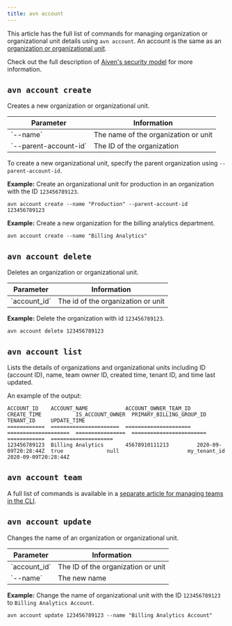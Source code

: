 ```yaml
---
title: avn account
---
```


This article has the full list of commands for managing organization or
organizational unit details using `avn account`. An account is the same
as an
[organization or organizational unit](/docs/platform/concepts/projects_accounts_access).

Check out the full description of
[Aiven's security model](/docs/platform/concepts/cloud-security) for more information.

## `avn account create`

Creates a new organization or organizational unit.

<table>
  <thead>
    <tr><th>Parameter</th><th>Information</th></tr>
  </thead>
  <tbody>
    <tr>
      <td>`--name`</td>
      <td>The name of the organization or unit</td>
    </tr>
    <tr>
      <td>`--parent-account-id`</td>
      <td>The ID of the organization</td>
    </tr>
  </tbody>
</table>


To create a new organizational unit, specify the parent organization
using `--parent-account-id`.

**Example:** Create an organizational unit for production in an
organization with the ID `123456789123`.

``` 
avn account create --name "Production" --parent-account-id 123456789123
```

**Example:** Create a new organization for the billing analytics
department.

``` 
avn account create --name "Billing Analytics"
```

## `avn account delete`

Deletes an organization or organizational unit.

<table>
  <thead>
    <tr><th>Parameter</th><th>Information</th></tr>
  </thead>
  <tbody>
    <tr>
      <td>`account_id`</td>
      <td>The id of the organization or unit</td>
    </tr>
  </tbody>
</table>


**Example:** Delete the organization with id `123456789123`.

``` 
avn account delete 123456789123
```

## `avn account list`

Lists the details of organizations and organizational units including ID
(account ID), name, team owner ID, created time, tenant ID, and time
last updated.

An example of the output:

``` text
ACCOUNT_ID    ACCOUNT_NAME            ACCOUNT_OWNER_TEAM_ID  CREATE_TIME           IS_ACCOUNT_OWNER  PRIMARY_BILLING_GROUP_ID  TENANT_ID     UPDATE_TIME
============  ======================  =====================  ====================  ================  ========================  ============  ====================
123456789123  Billing Analytics       45678910111213         2020-09-09T20:28:44Z  true              null                      my_tenant_id  2020-09-09T20:28:44Z
```

## `avn account team`

A full list of commands is available in a
[separate article for managing teams in the CLI](account/account-team).

## `avn account update`

Changes the name of an organization or organizational unit.

<table>
  <thead>
    <tr><th>Parameter</th><th>Information</th></tr>
  </thead>
  <tbody>
    <tr>
      <td>`account_id`</td>
      <td>The ID of the organization or unit</td>
    </tr>
    <tr>
      <td>`--name`</td>
      <td>The new name</td>
    </tr>
  </tbody>
</table>


**Example:** Change the name of organizational unit with the ID
`123456789123` to `Billing Analytics Account`.

``` 
avn account update 123456789123 --name "Billing Analytics Account"
```
